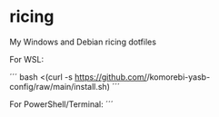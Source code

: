 # ricing
My Windows and Debian ricing dotfiles

For WSL:

´´´ bash <(curl -s https://github.com/<you>/komorebi-yasb-config/raw/main/install.sh) ´´´

For PowerShell/Terminal:
´´´ 